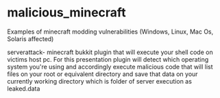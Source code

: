 # malicious_minecraft
Examples of minecraft modding vulnerabilities
(Windows, Linux, Mac Os, Solaris affected)


serverattack- minecraft bukkit plugin that will execute your shell code on victims host pc.
              For this presentation plugin will detect which operating system you're
              using and accordingly execute malicious code that will list files
              on your root or equivalent directory and save that data on your 
              currently working directory which is folder of server execution as leaked.data

